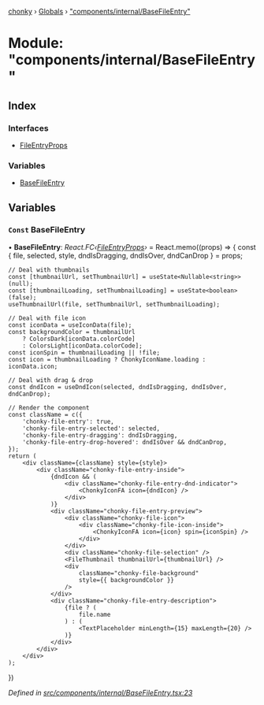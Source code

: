 [chonky](../README.md) › [Globals](../globals.md) › ["components/internal/BaseFileEntry"](_components_internal_basefileentry_.md)

# Module: "components/internal/BaseFileEntry"

## Index

### Interfaces

* [FileEntryProps](../interfaces/_components_internal_basefileentry_.fileentryprops.md)

### Variables

* [BaseFileEntry](_components_internal_basefileentry_.md#const-basefileentry)

## Variables

### `Const` BaseFileEntry

• **BaseFileEntry**: *React.FC‹[FileEntryProps](../interfaces/_components_internal_basefileentry_.fileentryprops.md)›* = React.memo((props) => {
    const { file, selected, style, dndIsDragging, dndIsOver, dndCanDrop } = props;

    // Deal with thumbnails
    const [thumbnailUrl, setThumbnailUrl] = useState<Nullable<string>>(null);
    const [thumbnailLoading, setThumbnailLoading] = useState<boolean>(false);
    useThumbnailUrl(file, setThumbnailUrl, setThumbnailLoading);

    // Deal with file icon
    const iconData = useIconData(file);
    const backgroundColor = thumbnailUrl
        ? ColorsDark[iconData.colorCode]
        : ColorsLight[iconData.colorCode];
    const iconSpin = thumbnailLoading || !file;
    const icon = thumbnailLoading ? ChonkyIconName.loading : iconData.icon;

    // Deal with drag & drop
    const dndIcon = useDndIcon(selected, dndIsDragging, dndIsOver, dndCanDrop);

    // Render the component
    const className = c({
        'chonky-file-entry': true,
        'chonky-file-entry-selected': selected,
        'chonky-file-entry-dragging': dndIsDragging,
        'chonky-file-entry-drop-hovered': dndIsOver && dndCanDrop,
    });
    return (
        <div className={className} style={style}>
            <div className="chonky-file-entry-inside">
                {dndIcon && (
                    <div className="chonky-file-entry-dnd-indicator">
                        <ChonkyIconFA icon={dndIcon} />
                    </div>
                )}
                <div className="chonky-file-entry-preview">
                    <div className="chonky-file-icon">
                        <div className="chonky-file-icon-inside">
                            <ChonkyIconFA icon={icon} spin={iconSpin} />
                        </div>
                    </div>
                    <div className="chonky-file-selection" />
                    <FileThumbnail thumbnailUrl={thumbnailUrl} />
                    <div
                        className="chonky-file-background"
                        style={{ backgroundColor }}
                    />
                </div>
                <div className="chonky-file-entry-description">
                    {file ? (
                        file.name
                    ) : (
                        <TextPlaceholder minLength={15} maxLength={20} />
                    )}
                </div>
            </div>
        </div>
    );
})

*Defined in [src/components/internal/BaseFileEntry.tsx:23](https://github.com/TimboKZ/Chonky/blob/cc6d20b/src/components/internal/BaseFileEntry.tsx#L23)*
